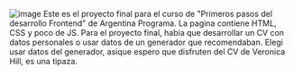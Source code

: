 ![image](https://github.com/Giancardonee/Giancardonee.github.io/assets/114377978/e9f1292a-1168-4a7d-8ddf-e1dbf1d7db64)
Este es el proyecto final para el curso de "Primeros pasos del desarrollo Frontend" de Argentina Programa. 
La pagina contiene HTML, CSS y poco de JS.
Para el proyecto final, habia que desarrollar un CV con datos personales o usar datos de un generador que recomendaban. 
Elegi usar datos del generador, asique espero que disfruten del CV de Veronica Hill, es una tipaza.
